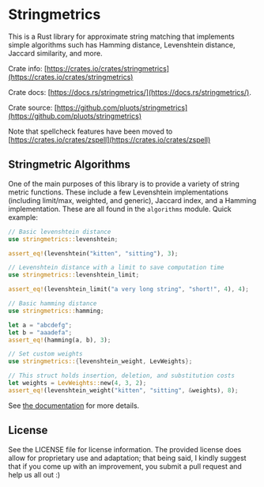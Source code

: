 # Stringmetrics

This is a Rust library for approximate string matching that implements simple
algorithms such has Hamming distance, Levenshtein distance, Jaccard similarity,
and more.

Crate info:
[https://crates.io/crates/stringmetrics](https://crates.io/crates/stringmetrics)

Crate docs:
[https://docs.rs/stringmetrics/](https://docs.rs/stringmetrics/).

Crate source:
[https://github.com/pluots/stringmetrics](https://github.com/pluots/stringmetrics)

Note that spellcheck features have been moved to
[https://crates.io/crates/zspell](https://crates.io/crates/zspell)


## Stringmetric Algorithms

One of the main purposes of this library is to provide a variety of string
metric functions. These include a few Levenshtein implementations (including
limit/max, weighted, and generic), Jaccard index, and a Hamming implementation.
These are all found in the `algorithms` module. Quick example:

```rs
// Basic levenshtein distance
use stringmetrics::levenshtein;

assert_eq!(levenshtein("kitten", "sitting"), 3);
```

```rs
// Levenshtein distance with a limit to save computation time
use stringmetrics::levenshtein_limit;

assert_eq!(levenshtein_limit("a very long string", "short!", 4), 4);
```

```rs
// Basic hamming distance
use stringmetrics::hamming;

let a = "abcdefg";
let b = "aaadefa";
assert_eq!(hamming(a, b), 3);
```

```rs
// Set custom weights
use stringmetrics::{levenshtein_weight, LevWeights};

// This struct holds insertion, deletion, and substitution costs
let weights = LevWeights::new(4, 3, 2);
assert_eq!(levenshtein_weight("kitten", "sitting", &weights), 8);
```


See [the documentation](https://docs.rs/stringmetrics/) for more details.


## License

See the LICENSE file for license information. The provided license does allow
for proprietary use and adaptation; that being said, I kindly suggest that if
you come up with an improvement, you submit a pull request and help us all out
:)
